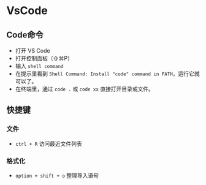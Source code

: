 # VsCode 

## Code命令

- 打开 VS Code
- 打开控制面板（⇧⌘P）
- 输入 `shell command` 
- 在提示里看到 `Shell Command: Install "code" command in PATH`，运行它就可以了。
- 在终端里，通过 `code .` 或 `code xx` 直接打开目录或文件。

## 快捷键
### 文件
-  `ctrl + R` 访问最近文件列表
### 格式化
-  `option + shift + o` 整理导入语句
